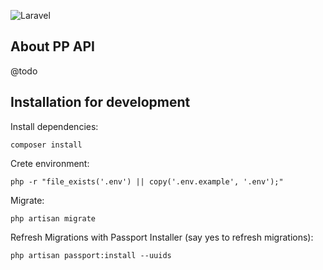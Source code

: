 ![Laravel](https://github.com/ikidnapmyself/pp-api/workflows/Laravel/badge.svg?branch=master)

## About PP API

@todo

## Installation for development

Install dependencies:
```
composer install
```

Crete environment:
```
php -r "file_exists('.env') || copy('.env.example', '.env');"
```

Migrate:
```
php artisan migrate
```

Refresh Migrations with Passport Installer (say yes to refresh migrations):
```
php artisan passport:install --uuids
```
